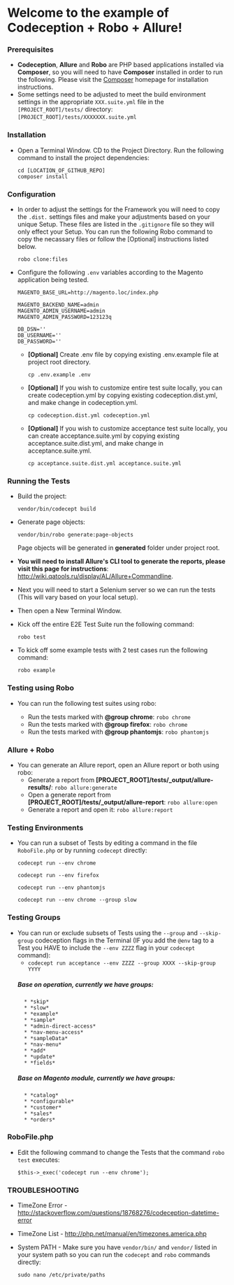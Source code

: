 # Welcome to the example of Codeception + Robo + Allure!

### Prerequisites
* **Codeception**, **Allure** and **Robo** are PHP based applications installed via **Composer**, so you will need to have **Composer** installed in order to run the following. Please visit the [Composer](https://getcomposer.org/) homepage for installation instructions.
* Some settings need to be adjusted to meet the build environment settings in the appropriate `XXX.suite.yml` file in the `[PROJECT_ROOT]/tests/` directory: `[PROJECT_ROOT]/tests/XXXXXXX.suite.yml`

### Installation
* Open a Terminal Window. CD to the Project Directory. Run the following command to install the project dependencies:
    ```
    cd [LOCATION_OF_GITHUB_REPO]
    composer install
    ```

### Configuration
* In order to adjust the settings for the Framework you will need to copy the `.dist.` settings files and make your adjustments based on your unique Setup. These files are listed in the `.gitignore` file so they will only effect your Setup. You can run the following Robo command to copy the necassary files or follow the [Optional] instructions listed below.
    ```
    robo clone:files
    ```

* Configure the following `.env` variables according to the Magento application being tested.
    ```
    MAGENTO_BASE_URL=http://magento.loc/index.php
    
    MAGENTO_BACKEND_NAME=admin
    MAGENTO_ADMIN_USERNAME=admin
    MAGENTO_ADMIN_PASSWORD=123123q
    
    DB_DSN=''
    DB_USERNAME=''
    DB_PASSWORD=''
    ```

    * **[Optional]** Create .env file by copying existing .env.example file at project root directory.

        ```
        cp .env.example .env
        ```

    * **[Optional]** If you wish to customize entire test suite locally, you can create codeception.yml by copying existing codeception.dist.yml, and make change in codeception.yml.
        ```
        cp codeception.dist.yml codeception.yml
        ```

    * **[Optional]** If you wish to customize acceptance test suite locally, you can create acceptance.suite.yml by copying existing acceptance.suite.dist.yml, and make change in acceptance.suite.yml.
        ```
        cp acceptance.suite.dist.yml acceptance.suite.yml
        ```

### Running the Tests
* Build the project:
    ```
    vendor/bin/codecept build
    ```
* Generate page objects:
    ```
    vendor/bin/robo generate:page-objects
    ```
    Page objects will be generated in **generated** folder under project root.
    
* **You will need to install Allure's CLI tool to generate the reports, please visit this page for instructions**: http://wiki.qatools.ru/display/AL/Allure+Commandline.

* Next you will need to start a Selenium server so we can run the tests (This will vary based on your local setup).

* Then open a New Terminal Window.

* Kick off the entire E2E Test Suite run the following command:

    ```
    robo test
    ```

* To kick off some example tests with 2 test cases run the following command:

    ```
    robo example
    ```

### Testing using Robo

* You can run the following test suites using robo:

  * Run the tests marked with **@group chrome**:  `robo chrome`
  * Run the tests marked with **@group firefox**:  `robo chrome`
  * Run the tests marked with **@group phantomjs**:  `robo phantomjs`

### Allure + Robo
* You can generate an Allure report, open an Allure report or both using robo:
  * Generate a report from **[PROJECT_ROOT]/tests/_output/allure-results/**: `robo allure:generate`
  * Open a generate report from **[PROJECT_ROOT]/tests/_output/allure-report**: `robo allure:open`
  * Generate a report and open it: `robo allure:report`

### Testing Environments
* You can run a subset of Tests by editing a command in the file `RoboFile.php` or by running `codecept` directly:

    ```codecept run --env chrome```

    ```codecept run --env firefox```

    ```codecept run --env phantomjs```

    ```codecept run --env chrome --group slow```

### Testing Groups
* You can run or exclude subsets of Tests using the `--group` and `--skip-group` codeception flags in the Terminal (IF you add the `@env` tag to a Test you HAVE to include the `--env ZZZZ` flag in your `codecept` command):
    * ```codecept run acceptance --env ZZZZ --group XXXX --skip-group YYYY```
    ##### Base on operation, currently we have groups:
        * *skip*
        * *slow*
        * *example*
        * *sample*
        * *admin-direct-access*
        * *nav-menu-access*
        * *sampleData*
        * *nav-menu*
        * *add*
        * *update* 
        * *fields*
    ##### Base on Magento module, currently we have groups:
        * *catalog*
        * *configurable*
        * *customer*
        * *sales*
        * *orders*

### RoboFile.php

* Edit the following command to change the Tests that the command `robo test` executes:

    ```
    $this->_exec('codecept run --env chrome');
    ```

### TROUBLESHOOTING
* TimeZone Error - http://stackoverflow.com/questions/18768276/codeception-datetime-error
* TimeZone List - http://php.net/manual/en/timezones.america.php
* System PATH - Make sure you have `vendor/bin/` and `vendor/` listed in your system path so you can run the  `codecept` and `robo` commands directly:

    `sudo nano /etc/private/paths`